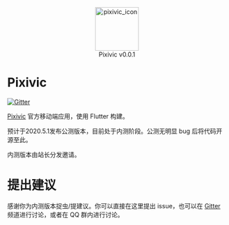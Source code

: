 <center>
<img src="https://i.jue.sh/i1/2020/04/04/6qwf4H.png" width = "100" height = "100" alt="pixivic_icon"/>
</center>

<center> Pixivic v0.0.1 </center>

# Pixivic
[![Gitter](https://badges.gitter.im/pixivic-flutter/community.svg)](https://gitter.im/pixivic-flutter/community?utm_source=badge&utm_medium=badge&utm_campaign=pr-badge)



[Pixivic](https://pixivic.com/) 官方移动端应用，使用 Flutter 构建。

预计于2020.5.1发布公测版本，目前处于内测阶段。公测无明显 bug 后将代码开源至此。

内测版本由站长分发邀请。

# 提出建议

感谢你为内测版本捉虫/提建议。你可以直接在这里提出 issue，也可以在 [Gitter]((https://gitter.im/pixivic-flutter/community?utm_source=badge&utm_medium=badge&utm_campaign=pr-badge)) 频道进行讨论，或者在 QQ 群内进行讨论。